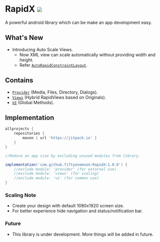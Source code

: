 # RapidX [![](https://jitpack.io/v/fiftyonemoon/RapidX.svg)](https://jitpack.io/#fiftyonemoon/RapidX)
 A powerful android library which can be make an app development easy.
 
## What's New
- Introducing Auto Scale Views.
   - Now XML view can scale automatically without providing width and height.
   - Refer [`AutoRapidConstraintLayout`](app/src/main/res/layout/rapid_constraint_layout_auto.xml).

## Contains
- [`Provider`](provider/src/main) (Media, Files, Directory, Dialogs).
- [`Views`](views/src/main) (Hybrid RapidViews based on Originals).
- [`UI`](ui/src/main) (Global Methods).

## Implementation

```groovy
allprojects {
	repositories {
		maven { url 'https://jitpack.io' }
	}
}
```

```groovy
//Reduce an app size by excluding unused modules from library.

implementation('com.github.fiftyonemoon:RapidX:1.0.0') {
    //exclude module: 'provider' (for extarnal use)
    //exclude module: 'views' (for scaling)
    //exclude module: 'ui' (for common use)
}
```
### Scaling Note
- Create your design with default 1080x1920 screen size.
- For better experience hide navigation and status/notification bar.

### Future
- This library is under development. More things will be added in future.
